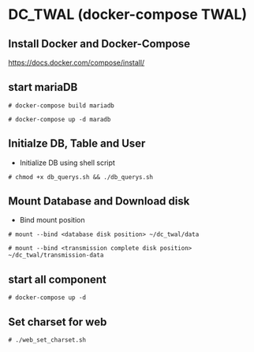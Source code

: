 DC_TWAL (docker-compose TWAL)
=============================

Install Docker and Docker-Compose 
---------------------------------

https://docs.docker.com/compose/install/

start mariaDB
-------------

``` # docker-compose build mariadb ```

``` # docker-compose up -d maradb ```

Initialze DB, Table and User
----------------------------

* Initialize DB using shell script

``` # chmod +x db_querys.sh && ./db_querys.sh ```

Mount Database and Download disk
--------------------------------

* Bind mount position

``` # mount --bind <database disk position> ~/dc_twal/data ```

``` # mount --bind <transmission complete disk position> ~/dc_twal/transmission-data ```

start all component
-------------------

``` # docker-compose up -d ```

Set charset for web
-------------------

``` # ./web_set_charset.sh ```
